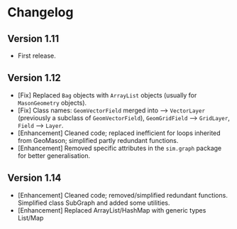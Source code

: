 Changelog
=========

Version 1.11
------------
- First release.

Version 1.12
------------
- [Fix] Replaced `Bag` objects with `ArrayList` objects (usually for `MasonGeometry` objects).
- [Fix] Class names: `GeomVectorField` merged into --> `VectorLayer` (previously a subclass of `GeomVectorField`), `GeomGridField` --> `GridLayer`, `Field` --> `Layer`.
- [Enhancement] Cleaned code; replaced inefficient for loops inherited from GeoMason; simplified partly redundant functions.
- [Enhancement] Removed specific attributes in the `sim.graph` package for better generalisation.

Version 1.14
------------
- [Enhancement] Cleaned code; removed/simplified redundant functions. Simplified class SubGraph and added some utilities.
- [Enhancement] Replaced ArrayList/HashMap with generic types List/Map